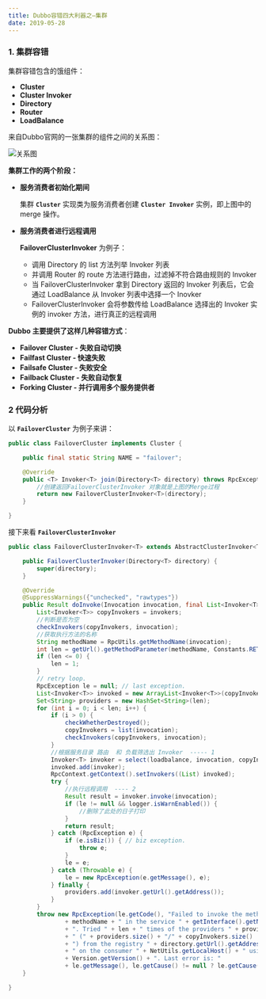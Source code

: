 ```yaml
---
title: Dubbo容错四大利器之—集群
date: 2019-05-28
---
```

### 1. 集群容错

集群容错包含的饿组件：

- **Cluster**
- **Cluster Invoker**
- **Directory**
- **Router**
- **LoadBalance**

来自Dubbo官网的一张集群的组件之间的关系图：

![关系图](http://dubbo.incubator.apache.org/docs/zh-cn/source_code_guide/sources/images/cluster.jpg)

**集群工作的两个阶段：**

- **服务消费者初始化期间**

  集群 **`Cluster`** 实现类为服务消费者创建 **`Cluster Invoker`** 实例，即上图中的 merge 操作。

- **服务消费者进行远程调用**

  **FailoverClusterInvoker** 为例子：

  - 调用 Directory 的 list 方法列举 Invoker 列表
  - 并调用 Router 的 route 方法进行路由，过滤掉不符合路由规则的 Invoker
  - 当 FailoverClusterInvoker 拿到 Directory 返回的 Invoker 列表后，它会通过 LoadBalance 从 Invoker 列表中选择一个 Inovker
  - FailoverClusterInvoker 会将参数传给 LoadBalance 选择出的 Invoker 实例的 invoker 方法，进行真正的远程调用

**Dubbo 主要提供了这样几种容错方式**：

- **Failover Cluster - 失败自动切换**
- **Failfast Cluster - 快速失败**
- **Failsafe Cluster - 失败安全**
- **Failback Cluster - 失败自动恢复**
- **Forking Cluster - 并行调用多个服务提供者**

### 2 代码分析

以 **`FailoverCluster`** 为例子来讲：

```java
public class FailoverCluster implements Cluster {

    public final static String NAME = "failover";

    @Override
    public <T> Invoker<T> join(Directory<T> directory) throws RpcException {
        //创建返回FailoverClusterInvoker 对象就是上图的Merge过程
        return new FailoverClusterInvoker<T>(directory);
    }

}
```

接下来看 **`FailoverClusterInvoker`** 

```java
public class FailoverClusterInvoker<T> extends AbstractClusterInvoker<T> {

    public FailoverClusterInvoker(Directory<T> directory) {
        super(directory);
    }

    @Override
    @SuppressWarnings({"unchecked", "rawtypes"})
    public Result doInvoke(Invocation invocation, final List<Invoker<T>> invokers, LoadBalance loadbalance) throws RpcException {
        List<Invoker<T>> copyInvokers = invokers;
        //判断是否为空
        checkInvokers(copyInvokers, invocation);
        //获取执行方法的名称
        String methodName = RpcUtils.getMethodName(invocation);
        int len = getUrl().getMethodParameter(methodName, Constants.RETRIES_KEY, Constants.DEFAULT_RETRIES) + 1;
        if (len <= 0) {
            len = 1;
        }
        // retry loop.
        RpcException le = null; // last exception.
        List<Invoker<T>> invoked = new ArrayList<Invoker<T>>(copyInvokers.size());
        Set<String> providers = new HashSet<String>(len);
        for (int i = 0; i < len; i++) {
            if (i > 0) {
                checkWhetherDestroyed();
                copyInvokers = list(invocation);
                checkInvokers(copyInvokers, invocation);
            }
            //根据服务目录 路由  和 负载筛选出 Invoker  ----- 1
            Invoker<T> invoker = select(loadbalance, invocation, copyInvokers, invoked);
            invoked.add(invoker);
            RpcContext.getContext().setInvokers((List) invoked);
            try {
                //执行远程调用  ---- 2
                Result result = invoker.invoke(invocation);
                if (le != null && logger.isWarnEnabled()) {
					//删除了此处的日子打印
                }
                return result;
            } catch (RpcException e) {
                if (e.isBiz()) { // biz exception.
                    throw e;
                }
                le = e;
            } catch (Throwable e) {
                le = new RpcException(e.getMessage(), e);
            } finally {
                providers.add(invoker.getUrl().getAddress());
            }
        }
        throw new RpcException(le.getCode(), "Failed to invoke the method "
                + methodName + " in the service " + getInterface().getName()
                + ". Tried " + len + " times of the providers " + providers
                + " (" + providers.size() + "/" + copyInvokers.size()
                + ") from the registry " + directory.getUrl().getAddress()
                + " on the consumer " + NetUtils.getLocalHost() + " using the dubbo version "
                + Version.getVersion() + ". Last error is: "
                + le.getMessage(), le.getCause() != null ? le.getCause() : le);
    }

}

```

